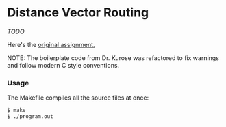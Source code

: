 # Distance Vector Routing

_*TODO*_

Here's the [original assignment.](https://gaia.cs.umass.edu/kurose_ross/programming/DV/Programming%20Assignment%201.html)

NOTE: The boilerplate code from Dr. Kurose was refactored to fix warnings and follow modern C style conventions.

### Usage

The Makefile compiles all the source files at once:
```bash
$ make
$ ./program.out
```